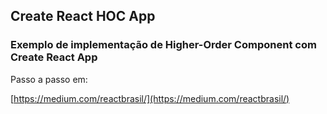 ## Create React HOC App

### Exemplo de implementação de Higher-Order Component com Create React App

Passo a passo em:

[https://medium.com/reactbrasil/](https://medium.com/reactbrasil/)
